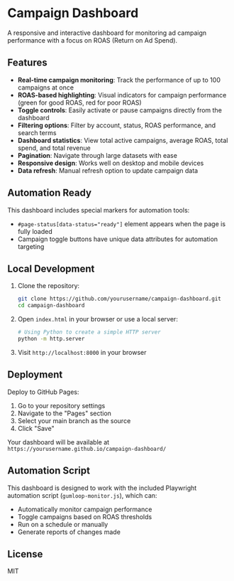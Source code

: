 # Campaign Dashboard

A responsive and interactive dashboard for monitoring ad campaign performance with a focus on ROAS (Return on Ad Spend).

## Features

- **Real-time campaign monitoring**: Track the performance of up to 100 campaigns at once
- **ROAS-based highlighting**: Visual indicators for campaign performance (green for good ROAS, red for poor ROAS)
- **Toggle controls**: Easily activate or pause campaigns directly from the dashboard
- **Filtering options**: Filter by account, status, ROAS performance, and search terms
- **Dashboard statistics**: View total active campaigns, average ROAS, total spend, and total revenue
- **Pagination**: Navigate through large datasets with ease
- **Responsive design**: Works well on desktop and mobile devices
- **Data refresh**: Manual refresh option to update campaign data

## Automation Ready

This dashboard includes special markers for automation tools:
- `#page-status[data-status="ready"]` element appears when the page is fully loaded
- Campaign toggle buttons have unique data attributes for automation targeting

## Local Development

1. Clone the repository:
   ```bash
   git clone https://github.com/yourusername/campaign-dashboard.git
   cd campaign-dashboard
   ```

2. Open `index.html` in your browser or use a local server:
   ```bash
   # Using Python to create a simple HTTP server
   python -m http.server
   ```

3. Visit `http://localhost:8000` in your browser

## Deployment

Deploy to GitHub Pages:

1. Go to your repository settings
2. Navigate to the "Pages" section
3. Select your main branch as the source
4. Click "Save"

Your dashboard will be available at `https://yourusername.github.io/campaign-dashboard/`

## Automation Script

This dashboard is designed to work with the included Playwright automation script (`gumloop-monitor.js`), which can:

- Automatically monitor campaign performance
- Toggle campaigns based on ROAS thresholds
- Run on a schedule or manually
- Generate reports of changes made

## License

MIT
